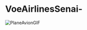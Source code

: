 # VoeAirlinesSenai-

![PlaneAvionGIF](https://github.com/JeffersonRSoares/VoeAirlinesSenai/assets/101881334/e2ab0a88-66fb-40dc-bc69-d038e7800bbb)

<!-- WINDOWS + . -->
